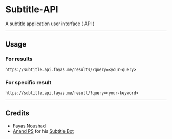 # Subtitle-API

A subtitle application user interface ( API )

---

## Usage

### For results

```
https://subtitle.api.fayas.me/results/?query=<your-query>
```

### For specific result

```
https://subtitle.api.fayas.me/result/?query=<your-keyword>
```

---

## Credits

- [Fayas Noushad](https://github.com/FayasNoushad)
- [Anand PS](https://github.com/AnandPSKerala) for his [Subtitle Bot](https://github.com/AnandPSKerala/SubtitlesBot)
